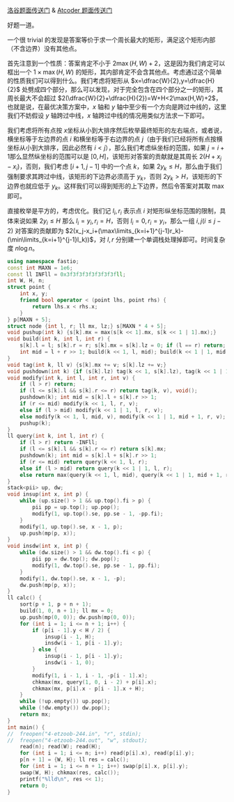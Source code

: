 [洛谷题面传送门](https://www.luogu.com.cn/problem/AT2149) & [Atcoder 题面传送门](https://atcoder.jp/contests/arc063/tasks/arc063_d)

好题一道。

一个很 trivial 的发现是答案等价于求一个周长最大的矩形，满足这个矩形内部（不含边界）没有其他点。

首先注意到一个性质：答案肯定不小于 $2\max(H,W)+2$，这是因为我们肯定可以框出一个 $1\times\max(H,W)$ 的矩形，其内部肯定不会含其他点。考虑通过这个简单的性质我们可以得到什么。我们考虑将矩形从 $x=\dfrac{W}{2},y=\dfrac{H}{2}$ 处劈成四个部分，那么可以发现，对于完全包含在四个部分之一的矩形，其周长最大不会超过 $2(\dfrac{W}{2}+\dfrac{H}{2})=W+H<2\max(H,W)+2$，也就是说，在最优决策方案中，$x$ 轴和 $y$ 轴中至少有一个方向是跨过中线的，这里我们不妨假设 $y$ 轴跨过中线，$x$ 轴跨过中线的情况用类似方法求一下即可。

我们考虑将所有点按 $x$​ 坐标从小到大排序然后枚举最终矩形的左右端点，或者说，横坐标等于左边界的点 $i$​ 和横坐标等于右边界的点 $j$​（由于我们已经将所有点按横坐标从小到大排序，因此必然有 $i<j$​），那么我们考虑纵坐标的范围，如果 $j=i+1$​ 那么显然纵坐标的范围可以是 $[0,H]$​，该矩形对答案的贡献就是其周长 $2(H+x_j-x_i)$​，否则，我们考虑 $[i+1,j-1]$ 中的一个点 $k$，如果 $2y_k\le H$，那么由于我们强制要求其跨过中线，该矩形的下边界必须高于 $y_k$，否则 $2y_k>H$，该矩形的下边界也就应低于 $y_k$。这样我们可以得到矩形的上下边界，然后令答案对其取 $\max$ 即可。

直接枚举是平方的，考虑优化。我们记 $l_i,r_i$ 表示点 $i$ 对矩形纵坐标范围的限制，具体来说如果 $2y_i\le H$ 那么 $l_i=y_i,r_i=H$，否则 $l_i=0,r_i=y_i$，那么一组 $i,j(i\le j-2)$ 对答案的贡献即为 $2(x_j-x_i+(\max\limits_{k=i+1}^{j-1}r_k)-(\min\limits_{k=i+1}^{j-1}l_k))$​，对 $l,r$ 分别建一个单调栈处理掉即可。时间复杂度 $n\log n$。

```cpp
using namespace fastio;
const int MAXN = 1e6;
const ll INFll = 0x3f3f3f3f3f3f3f3fll;
int W, H, n;
struct point {
	int x, y;
	friend bool operator < (point lhs, point rhs) {
		return lhs.x < rhs.x;
	}
} p[MAXN + 5];
struct node {int l, r; ll mx, lz;} s[MAXN * 4 + 5];
void pushup(int k) {s[k].mx = max(s[k << 1].mx, s[k << 1 | 1].mx);}
void build(int k, int l, int r) {
	s[k].l = l; s[k].r = r; s[k].mx = s[k].lz = 0; if (l == r) return;
	int mid = l + r >> 1; build(k << 1, l, mid); build(k << 1 | 1, mid + 1, r);
}
void tag(int k, ll v) {s[k].mx += v; s[k].lz += v;}
void pushdown(int k) {if (s[k].lz) tag(k << 1, s[k].lz), tag(k << 1 | 1, s[k].lz), s[k].lz = 0;}
void modify(int k, int l, int r, int v) {
	if (l > r) return;
	if (l <= s[k].l && s[k].r <= r) return tag(k, v), void();
	pushdown(k); int mid = s[k].l + s[k].r >> 1;
	if (r <= mid) modify(k << 1, l, r, v);
	else if (l > mid) modify(k << 1 | 1, l, r, v);
	else modify(k << 1, l, mid, v), modify(k << 1 | 1, mid + 1, r, v);
	pushup(k);
}
ll query(int k, int l, int r) {
	if (l > r) return -INFll;
	if (l <= s[k].l && s[k].r <= r) return s[k].mx;
	pushdown(k); int mid = s[k].l + s[k].r >> 1;
	if (r <= mid) return query(k << 1, l, r);
	else if (l > mid) return query(k << 1 | 1, l, r);
	else return max(query(k << 1, l, mid), query(k << 1 | 1, mid + 1, r));
}
stack<pii> up, dw;
void insup(int x, int p) {
	while (up.size() > 1 && up.top().fi > p) {
		pii pp = up.top(); up.pop();
		modify(1, up.top().se, pp.se - 1, -pp.fi);
	}
	modify(1, up.top().se, x - 1, p);
	up.push(mp(p, x));
}
void insdw(int x, int p) {
	while (dw.size() > 1 && dw.top().fi < p) {
		pii pp = dw.top(); dw.pop();
		modify(1, dw.top().se, pp.se - 1, pp.fi);
	}
	modify(1, dw.top().se, x - 1, -p);
	dw.push(mp(p, x));
}
ll calc() {
	sort(p + 1, p + n + 1);
	build(1, 0, n + 1); ll mx = 0;
	up.push(mp(0, 0)); dw.push(mp(0, 0));
	for (int i = 1; i <= n + 1; i++) {
		if (p[i - 1].y < H / 2) {
			insup(i - 1, H);
			insdw(i - 1, p[i - 1].y);
		} else {
			insup(i - 1, p[i - 1].y);
			insdw(i - 1, 0);
		}
		modify(1, i - 1, i - 1, -p[i - 1].x);
		chkmax(mx, query(1, 0, i - 2) + p[i].x);
		chkmax(mx, p[i].x - p[i - 1].x + H);
	}
	while (!up.empty()) up.pop();
	while (!dw.empty()) dw.pop();
	return mx;
}
int main() {
//	freopen("4-etzoob-244.in", "r", stdin);
//	freopen("4-etzoob-244.out", "w", stdout);
	read(n); read(W); read(H);
	for (int i = 1; i <= n; i++) read(p[i].x), read(p[i].y);
	p[n + 1] = {W, H}; ll res = calc();
	for (int i = 1; i <= n + 1; i++) swap(p[i].x, p[i].y);
	swap(W, H); chkmax(res, calc());
	printf("%lld\n", res << 1);
	return 0;
}
```